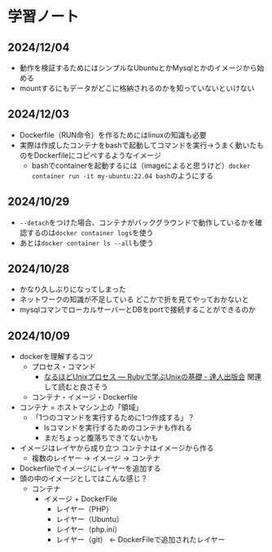 # 学習ノート
## 2024/12/04
- 動作を検証するためにはシンプルなUbuntuとかMysqlとかのイメージから始める
- mountするにもデータがどこに格納されるのかを知っていないといけない

## 2024/12/03
- Dockerfile（RUN命令）を作るためにはlinuxの知識も必要
- 実際は作成したコンテナをbashで起動してコマンドを実行→うまく動いたものをDockerfileにコピペするようなイメージ
  - bashでcontainerを起動するには（imageによると思うけど）`docker container run -it my-ubuntu:22.04 bash`のようにする

## 2024/10/29
- `--detach`をつけた場合、コンテナがバックグラウンドで動作しているかを確認するのは`docker container logs`を使う
- あとは`docker container ls --all`も使う

## 2024/10/28
- かなり久しぶりになってしまった
- ネットワークの知識が不足している どこかで折を見てやっておかないと
- mysqlコマンでローカルサーバーとDBをportで接続することができるのか

## 2024/10/09
- dockerを理解するコツ
  - プロセス・コマンド
    - [なるほどUnixプロセス ― Rubyで学ぶUnixの基礎 - 達人出版会](https://tatsu-zine.com/books/naruhounix) 関連して読むと良さそう
  - コンテナ・イメージ・Dockerfile
- コンテナ = ホストマシン上の「領域」
  - 「1つのコマンドを実行するために1つ作成する」？
    - lsコマンドを実行するためのコンテナも作れる
    - まだちょっと腹落ちできてないかも
- イメージはレイヤから成り立つ コンテナはイメージから作る
  - 複数のレイヤー → イメージ → コンテナ
- Dockerfileでイメージにレイヤーを追加する
- 頭の中のイメージとしてはこんな感じ？
  - コンテナ
    - イメージ + DockerFile
      - レイヤー（PHP）
      - レイヤー（Ubuntu）
      - レイヤー（php.ini）
      - レイヤー（git） ← DockerFileで追加されたレイヤー
